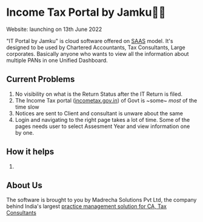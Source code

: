 # Income Tax Portal by Jamku👩‍🦰
Website: launching on 13th June 2022

"IT Portal by Jamku" is cloud software offered on [SAAS](https://en.wikipedia.org/wiki/Software_as_a_service) model. It's designed to be used by Chartered Accountants, Tax Consultants, Large corporates. Basically anyone who wants to view all the information about multiple PANs in one Unified Dashboard.

## Current Problems
1. No visibility on what is the Return Status after the IT Return is filed.
1. The Income Tax portal ([incometax.gov.in](https://www.incometax.gov.in/iec/foportal)) of Govt is ~some~ _most_ of the time slow
1. Notices are sent to Client and consultant is unware about the same
1. Login and navigating to the right page takes a lot of time. Some of the pages needs user to select Assesment Year and view information one by one.

## How it helps
1. 

## About Us
The software is brought to you by Madrecha Solutions Pvt Ltd, the company behind India's largest [practice management solution for CA, Tax Consultants](https://madrecha.com/jamku/)
